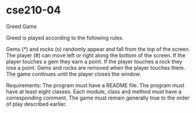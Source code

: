 # cse210-04
Greed Game

Greed is played according to the following rules.

Gems (*) and rocks (o) randomly appear and fall from the top of the screen.
The player (#) can move left or right along the bottom of the screen.
If the player touches a gem they earn a point.
If the player touches a rock they lose a point.
Gems and rocks are removed when the player touches them.
The game continues until the player closes the window.

Requirements:
The program must have a README file.
The program must have at least eight classes.
Each module, class and method must have a corresponding comment.
The game must remain generally true to the order of play described earlier.